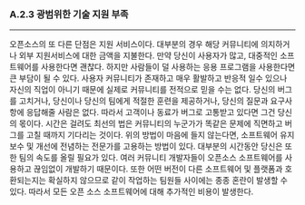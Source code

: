 ### A.2.3 광범위한 기술 지원 부족

---

오픈소스의 또 다른 단점은 지원 서비스이다. 대부분의 경우 해당 커뮤니티에 의지하거나 외부 지원서비스에 대한 금액을 지불한다. 만약 당신이 사용자가 많고, 대중적인 소프트웨어를 사용한다면 괜찮다. 하지만 사람들이 덜 사용하는 응용 프로그램을 사용한다면 큰 부담이 될 수 있다.
사용자 커뮤니티가 존재하고 매우 활발하고 반응적 일수 있으나 자신의 직업이 아니기 때문에 실제로 커뮤니티를 전적으로 믿을 수는 없다. 당신의 버그를 고치거나, 당신이나 당신의 팀에게 적절한 훈련을 제공하거나, 당신의 질문과 요구사항에 응답해줄 사람은 없다. 따라서 고객이나 동료가 버그로 고통받고 있다면 그건 당신의 몫이다. 시간은 걸려도 최선의 법은 커뮤니티의 누군가가 똑같은 문제에 직면하고 버그를 고칠 때까지 기다리는 것이다. 위의 방법이 마음에 들지 않는다면, 소프트웨어 유지보수 및 개선에 전념하는 전문가를 고용하는 방법이 있다.
대부분의 시간동안 당신은 또한 팀의 속도를 올릴 필요가 있다. 여러 커뮤니티 개발자들이 오픈소스 소프트웨어를 사용하고 끊임없이 개발하기 때문이다. 또한 어떤 버전이 다른 소프트웨어 및 플랫폼과 호환되는지는 확실하지 않으므로 같이 작업하는 팀원들 사이에는 종종 혼란이 발생할 수 있다. 따라서 모든 오픈 소스 소프트웨어에 대해 추가적인 비용이 발생한다.
